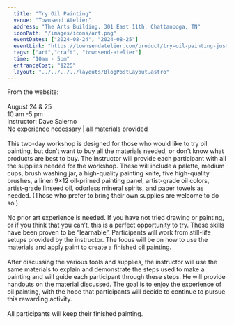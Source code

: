 ```yaml
---
  title: "Try Oil Painting"
  venue: "Townsend Atelier"
  address: "The Arts Building. 301 East 11th, Chattanooga, TN"
  iconPath: "/images/icons/art.png"
  eventDates: ["2024-08-24", "2024-08-25"]
  eventLink: "https://townsendatelier.com/product/try-oil-painting-just-bring-yourself/"
  tags: ["art","craft", "townsend-atelier"]
  time: "10am - 5pm"
  entranceCost: "$225"
  layout: "../../../../layouts/BlogPostLayout.astro"
---
```


From the website:
<br><br>
August 24 & 25
<br>
10 am -5 pm
<br>
Instructor:  Dave Salerno
<br>
No experience necessary | all materials provided
<br><br>
This two-day workshop is designed for those who would like to try oil painting, but don’t want to buy all the materials needed, or don’t know what products are best to buy.  The instructor will provide each participant with all the supplies needed for the workshop.  These will include a palette, medium cups, brush washing jar, a high-quality painting knife, five high-quality brushes, a linen 9×12 oil-primed painting panel, artist-grade oil colors, artist-grade linseed oil, odorless mineral spirits, and paper towels as needed.  (Those who prefer to bring their own supplies are welcome to do so.)
<br><br>
No prior art experience is needed.  If you have not tried drawing or painting, or if you think that you can’t, this is a perfect opportunity to try.  These skills have been proven to be “learnable”.  Participants will work from still-life setups provided by the instructor.  The focus will be on how to use the materials and apply paint to create a finished oil painting.
<br><br>
After discussing the various tools and supplies, the instructor will use the same materials to explain and demonstrate the steps used to make a painting and will guide each participant through these steps.  He will provide handouts on the material discussed.  The goal is to enjoy the experience of oil painting, with the hope that participants will decide to continue to pursue this rewarding activity.
<br><br>
All participants will keep their finished painting.